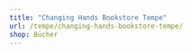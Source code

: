 ```yaml
---
title: "Changing Hands Bookstore Tempe"
url: /tempe/changing-hands-bookstore-tempe/
shop: Bücher
---
```

